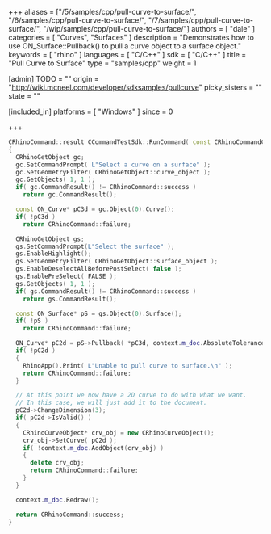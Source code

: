 +++
aliases = ["/5/samples/cpp/pull-curve-to-surface/", "/6/samples/cpp/pull-curve-to-surface/", "/7/samples/cpp/pull-curve-to-surface/", "/wip/samples/cpp/pull-curve-to-surface/"]
authors = [ "dale" ]
categories = [ "Curves", "Surfaces" ]
description = "Demonstrates how to use ON_Surface::Pullback() to pull a curve object to a surface object."
keywords = [ "rhino" ]
languages = [ "C/C++" ]
sdk = [ "C/C++" ]
title = "Pull Curve to Surface"
type = "samples/cpp"
weight = 1

[admin]
TODO = ""
origin = "http://wiki.mcneel.com/developer/sdksamples/pullcurve"
picky_sisters = ""
state = ""

[included_in]
platforms = [ "Windows" ]
since = 0

+++

```cpp
CRhinoCommand::result CCommandTestSdk::RunCommand( const CRhinoCommandContext& context )
{
  CRhinoGetObject gc;
  gc.SetCommandPrompt( L"Select a curve on a surface" );
  gc.SetGeometryFilter( CRhinoGetObject::curve_object );
  gc.GetObjects( 1, 1 );
  if( gc.CommandResult() != CRhinoCommand::success )
    return gc.CommandResult();

  const ON_Curve* pC3d = gc.Object(0).Curve();
  if( !pC3d )
    return CRhinoCommand::failure;

  CRhinoGetObject gs;
  gs.SetCommandPrompt(L"Select the surface" );
  gs.EnableHighlight();
  gs.SetGeometryFilter( CRhinoGetObject::surface_object );
  gs.EnableDeselectAllBeforePostSelect( false );
  gs.EnablePreSelect( FALSE );
  gs.GetObjects( 1, 1 );
  if( gs.CommandResult() != CRhinoCommand::success )
    return gs.CommandResult();

  const ON_Surface* pS = gs.Object(0).Surface();
  if( !pS )
    return CRhinoCommand::failure;

  ON_Curve* pC2d = pS->Pullback( *pC3d, context.m_doc.AbsoluteTolerance() );
  if( !pC2d )
  {
    RhinoApp().Print( L"Unable to pull curve to surface.\n" );
    return CRhinoCommand::failure;
  }

  // At this point we now have a 2D curve to do with what we want.
  // In this case, we will just add it to the document.
  pC2d->ChangeDimension(3);
  if( pC2d->IsValid() )
  {
    CRhinoCurveObject* crv_obj = new CRhinoCurveObject();
    crv_obj->SetCurve( pC2d );
    if( !context.m_doc.AddObject(crv_obj) )
    {
      delete crv_obj;
      return CRhinoCommand::failure;
    }
  }

  context.m_doc.Redraw();

  return CRhinoCommand::success;
}
```
